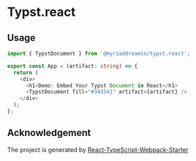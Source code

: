 # Typst.react

## Usage

```typescript
import { TypstDocument } from '@myriaddreamin/typst.react';

export const App = (artifact: string) => {
  return (
    <div>
      <h1>Demo: Embed Your Typst Document in React</h1>
      <TypstDocument fill="#343541" artifact={artifact} />
    </div>
  );
};

```

## Acknowledgement

The project is generated by [React-TypeScript-Webpack-Starter](https://github.com/gopinav/React-TypeScript-Webpack-Starter)
